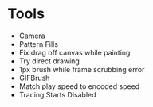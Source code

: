 # Tools
- Camera
- Pattern Fills
- Fix drag off canvas while painting
- Try direct <canvas> drawing
- 1px brush while frame scrubbing error
- GIFBrush
- Match play speed to encoded speed
- Tracing Starts Disabled
